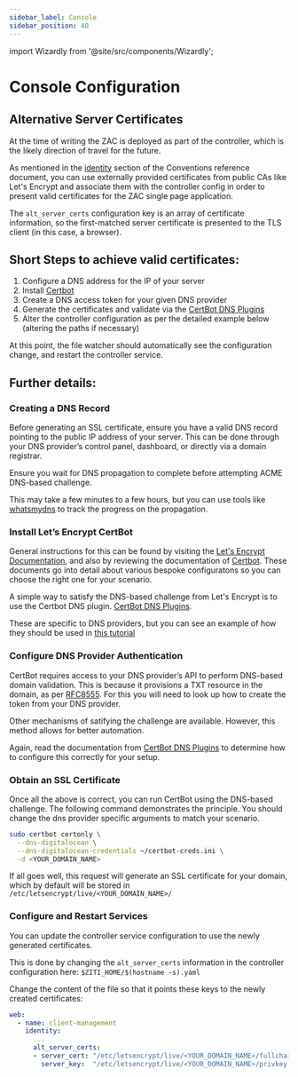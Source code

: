 ```yaml
---
sidebar_label: Console
sidebar_position: 40
---
```


import Wizardly from '@site/src/components/Wizardly';

# Console Configuration

## Alternative Server Certificates

At the time of writing the ZAC is deployed as part of the controller, which is the likely direction of travel
for the future.

As mentioned in the [identity](conventions.md#identity) section of the Conventions reference document, you can
use externally provided certificates from public CAs like Let's Encrypt and associate them with the controller
config in order to present valid certificates for the ZAC single page application.

The `alt_server_certs` configuration key is an array of certificate information, so the first-matched server
certificate is presented to the TLS client (in this case, a browser).

## Short Steps to achieve valid certificates:

1. Configure a DNS address for the IP of your server
1. Install [Certbot](https://certbot.eff.org/instructions)
1. Create a DNS access token for your given DNS provider
1. Generate the certificates and validate via the
[CertBot DNS Plugins](https://eff-certbot.readthedocs.io/en/latest/using.html#dns-plugins)
1. Alter the controller configuration as per the detailed example below (altering the paths if necessary)

At this point, the file watcher should automatically see the configuration change, and restart the controller
service.

## Further details:

### Creating a DNS Record

Before generating an SSL certificate, ensure you have a valid DNS record pointing to the public IP address of
your server. This can be done through your DNS provider’s control panel, dashboard, or directly via a domain
registrar.

Ensure you wait for DNS propagation to complete before attempting ACME DNS-based challenge.

This may take a few minutes to a few hours, but you can use tools like [whatsmydns](https://whatsmydns.com/)
to track the progress on the propagation.

### Install Let’s Encrypt CertBot

General instructions for this can be found by visiting the
[Let's Encrypt Documentation](https://letsencrypt.org/docs/), and  also by reviewing the documentation of
[Certbot](https://certbot.eff.org/instructions). These documents go into detail about various bespoke
configuratons so you can choose the right one for your scenario.

A simple way to satisfy the DNS-based challenge from Let's Encrypt is to use the Certbot DNS plugin.
[CertBot DNS Plugins](https://eff-certbot.readthedocs.io/en/latest/using.html#dns-plugins).

These are specific to DNS providers, but you can see an example of how they should be used in
[this tutorial](https://www.digitalocean.com/community/tutorials/how-to-create-let-s-encrypt-wildcard-certificates-with-certbot)

### Configure DNS Provider Authentication

CertBot requires access to your DNS provider’s API to perform DNS-based domain validation. This is because
it provisions a TXT resource in the domain, as per [RFC8555](https://datatracker.ietf.org/doc/html/rfc8555#section-8.4).
For this you will need to look up how to create the token from your DNS provider.

Other mechanisms of satifying the challenge are available. However, this method allows for better automation.

Again, read the documentation from [CertBot DNS Plugins](https://eff-certbot.readthedocs.io/en/latest/using.html#dns-plugins)
to determine how to configure this correctly for your setup.

### Obtain an SSL Certificate

Once all the above is correct, you can run CertBot using the DNS-based challenge. The following command demonstrates the principle.
You should change the dns provider specific arguments to match your scenario.

```bash
sudo certbot certonly \
  --dns-digitalocean \
  --dns-digitalocean-credentials ~/certbot-creds.ini \
  -d <YOUR_DOMAIN_NAME>
```

If all goes well, this request will generate an SSL certificate for your domain, which by default
will be stored in `/etc/letsencrypt/live/<YOUR_DOMAIN_NAME>/`

### Configure and Restart Services

You can update the controller service configuration to use the newly generated certificates.

This is done by changing the `alt_server_certs` information in the controller configuration here: `$ZITI_HOME/$(hostname -s).yaml`

Change the content of the file so that it points these keys to the newly created certificates:

```yaml
web:
  - name: client-management
    identity:
      ...
      alt_server_certs:
      - server_cert: "/etc/letsencrypt/live/<YOUR_DOMAIN_NAME>/fullchain.pem"
        server_key:  "/etc/letsencrypt/live/<YOUR_DOMAIN_NAME>/privkey.pem"
```

<Wizardly></Wizardly>
